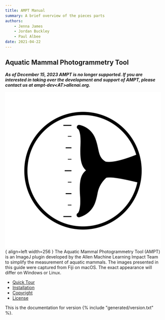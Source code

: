```yaml
---
title: AMPT Manual
summary: A brief overview of the pieces parts
authors:
    - Jenna James
    - Jordan Buckley
    - Paul Albee
date: 2021-04-22
---
```

## Aquatic Mammal Photogrammetry Tool

_**As of December 15, 2023 AMPT is no longer supported. If you are interested in taking over the development and support of AMPT, please contact us at ampt-dev&lt;AT&gt;allenai.org.**_

![Placeholder](assets/logo.svg){ align=left width=256 }
The Aquatic Mammal Photogrammetry Tool (AMPT) is an ImageJ plugin developed by the Allen Machine Learning Impact Team to simplify the measurement of aquatic mammals. The images presented in this guide were captured from Fiji on macOS. The exact appearance will differ on Windows or Linux.

* [Quick Tour](quick_tour.md)
* [Installation](installation.md)
* [Copyright](copyright.md)
* [License](license.md)


This is the documentation for version {% include "generated/version.txt" %}.
